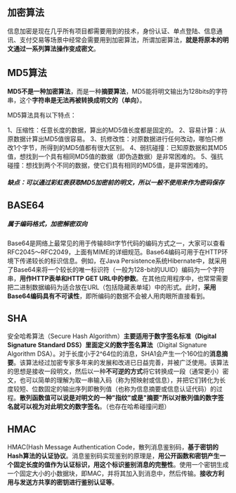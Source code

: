## 加密算法

信息加密是现在几乎所有项目都需要用到的技术，身份认证、单点登陆、信息通讯、支付交易等场景中经常会需要用到加密算法，所谓加密算法，**就是将原本的明文通过一系列算法操作变成密文**。



## MD5算法

**MD5不是一种加密算法**，而是一种**摘要算法**，MD5能将明文输出为128bits的字符串，这个**字符串是无法再被转换成明文的（单向）**。

MD5算法具有以下特点：

1、压缩性：任意长度的数据，算出的MD5值长度都是固定的。
2、容易计算：从原数据计算出MD5值很容易。
3、抗修改性：对原数据进行任何改动，哪怕只修改1个字节，所得到的MD5值都有很大区别。
4、弱抗碰撞：已知原数据和其MD5值，想找到一个具有相同MD5值的数据（即伪造数据）是非常困难的。
5、强抗碰撞：想找到两个不同的数据，使它们具有相同的MD5值，是非常困难的。

##### 缺点：可以通过彩虹表获取MD5加密前的明文，所以一般不使用来作为密码保存



## BASE64

##### 属于编码格式，加密解密双向

Base64是网络上最常见的用于传输8Bit字节代码的编码方式之一，大家可以查看RFC2045～RFC2049，上面有MIME的详细规范。Base64编码可用于在HTTP环境下传递较长的标识信息。例如，在Java Persistence系统Hibernate中，就采用了Base64来将一个较长的唯一标识符（一般为128-bit的UUID）编码为一个字符串，**用作HTTP表单和HTTP GET URL中的参数**。在其他应用程序中，也常常需要把二进制数据编码为适合放在URL（包括隐藏表单域）中的形式。此时，**采用Base64编码具有不可读性**，即所编码的数据不会被人用肉眼所直接看到。



## SHA

安全哈希算法（Secure Hash Algorithm）**主要适用于数字签名标准（Digital Signature Standard DSS）里面定义的数字签名算法**（Digital Signature Algorithm DSA）。对于长度小于2^64位的消息，SHA1会产生一个160位的**消息摘要**。该算法经过加密专家多年来的发展和改进已日益完善，并被广泛使用。该算法的思想是接收一段明文，然后以一种**不可逆的方式**将它转换成一段（通常更小）密文，也可以简单的理解为取一串输入码（称为预映射或信息），并把它们转化为长度较短、位数固定的输出序列即散列值（也称为信息摘要或信息认证代码）的过程。**散列函数值可以说是对明文的一种"指纹"或是"摘要"所以对散列值的数字签名就可以视为对此明文的数字签名**。（也存在哈希碰撞问题）



## HMAC

HMAC(Hash Message Authentication Code，散列消息鉴别码，**基于密钥的Hash算法的认证协议**。消息鉴别码实现鉴别的原理是，**用公开函数和密钥产生一个固定长度的值作为认证标识，用这个标识鉴别消息的完整性**。使用一个密钥生成一个固定大小的小数据块，即MAC，并将其加入到消息中，然后传输。**接收方利用与发送方共享的密钥进行鉴别认证等**。